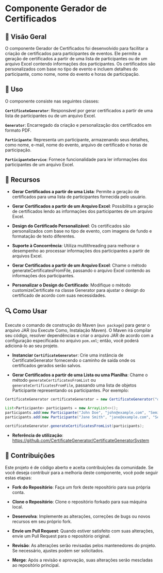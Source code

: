 # Componente Gerador de Certificados

## 📝 Visão Geral
O componente Gerador de Certificados foi desenvolvido para facilitar a criação de certificados para participantes de eventos. Ele permite a geração de certificados a partir de uma lista de participantes ou de um arquivo Excel contendo informações dos participantes. Os certificados são personalizados com base no tipo de evento e incluem detalhes do participante, como nome, nome do evento e horas de participação.

## 🚀 Uso
O componente consiste nas seguintes classes:

**`CertificateGenerator`**: Responsável por gerar certificados a partir de uma lista de participantes ou de um arquivo Excel.

**`Generator`**: Encarregado da criação e personalização dos certificados em formato PDF.

**`Participante`**: Representa um participante, armazenando seus detalhes, como nome, e-mail, nome do evento, arquivo de certificado e horas de participação.

**`ParticipanteService`**: Fornece funcionalidade para ler informações dos participantes de um arquivo Excel.

## 🎨 Recursos
- **Gerar Certificados a partir de uma Lista**: Permite a geração de certificados para uma lista de participantes fornecida pelo usuário.

- **Gerar Certificados a partir de um Arquivo Excel**: Possibilita a geração de certificados lendo as informações dos participantes de um arquivo Excel.

- **Design do Certificado Personalizável**: Os certificados são personalizados com base no tipo de evento, com imagens de fundo e formatação de texto diferentes.

- **Suporte à Concorrência**: Utiliza multithreading para melhorar o desempenho ao processar informações dos participantes a partir de arquivos Excel.
  
- **Gerar Certificados a partir de um Arquivo Excel**: Chame o método generateCertificatesFromFile, passando o arquivo Excel contendo as informações dos participantes.

- **Personalizar o Design do Certificado**: Modifique o método customizeCertificate na classe Generator para ajustar o design do certificado de acordo com suas necessidades.

## 🔍 Como Usar

Execute o comando de construção do Maven (`mvn package`) para gerar o arquivo JAR (ou Execute Como, Instalação Maven). O Maven irá compilar seu código, resolver dependências e criar o arquivo JAR de acordo com a configuração especificada no arquivo `pom.xml`; então, você poderá adicioná-lo ao seu projeto.

- **Instanciar `CertificateGenerator`**: Crie uma instância de CertificateGenerator fornecendo o caminho de saída onde os certificados gerados serão salvos.

- **Gerar Certificados a partir de uma Lista ou uma Planilha**: Chame o método `generateCertificatesFromList` ou `generateCertificatesFromFile`, passando uma lista de objetos Participante representando os participantes. Por exemplo:

```java
CertificateGenerator certificateGenerator = new CertificateGenerator("output/path");

List<Participante> participants = new ArrayList<>();
participants.add(new Participante("John Doe", "john@example.com", "Seminário de Engenharia de Software", 10));
participants.add(new Participante("Jane Smith", "jane@example.com", "Seminário de Engenharia de Software", 8));

certificateGenerator.generateCertificatesFromList(participants);

```

- **Referência de utilização**: https://github.com/CertificateGenerator/CertificateGeneratorSystem

## 🤝 Contribuições
Este projeto é de código aberto e aceita contribuições da comunidade. Se você deseja contribuir para a melhoria deste componente, você pode seguir estas etapas:

- **Fork do Repositório**: Faça um fork deste repositório para sua própria conta.

- **Clone o Repositório**: Clone o repositório forkado para sua máquina local.

- **Desenvolva**: Implemente as alterações, correções de bugs ou novos recursos em seu próprio fork.

- **Envie um Pull Request**: Quando estiver satisfeito com suas alterações, envie um Pull Request para o repositório original.

- **Revisão**: As alterações serão revisadas pelos mantenedores do projeto. Se necessário, ajustes podem ser solicitados.

- **Merge**: Após a revisão e aprovação, suas alterações serão mescladas ao repositório principal.

